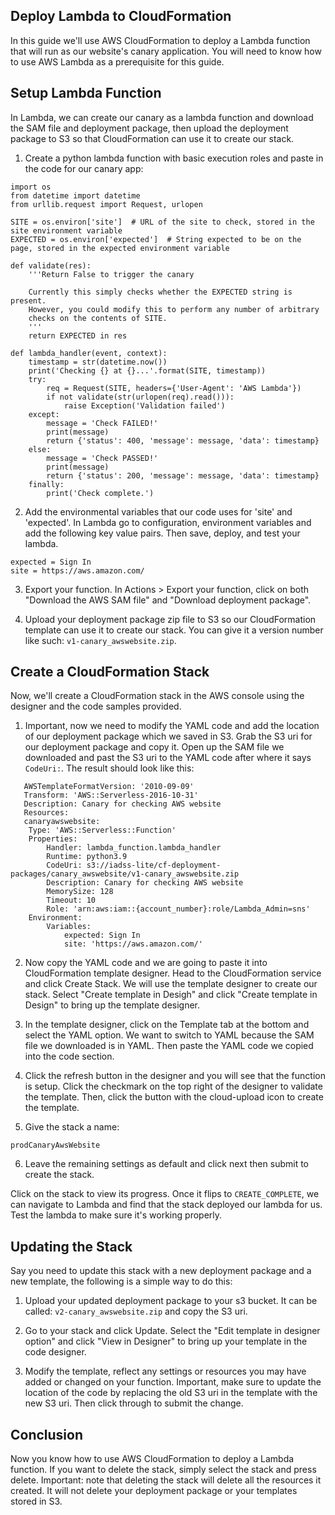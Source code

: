## Deploy Lambda to CloudFormation

In this guide we'll use AWS CloudFormation to deploy a Lambda function that will run as our website's canary application. You will need to know how to use AWS Lambda as a prerequisite for this guide.

## Setup Lambda Function

In Lambda, we can create our canary as a lambda function and download the SAM file and deployment package, then upload the deployment package to S3 so that CloudFormation can use it to create our stack.

1. Create a python lambda function with basic execution roles and paste in the code for our canary app:

```
import os
from datetime import datetime
from urllib.request import Request, urlopen

SITE = os.environ['site']  # URL of the site to check, stored in the site environment variable
EXPECTED = os.environ['expected']  # String expected to be on the page, stored in the expected environment variable

def validate(res):
    '''Return False to trigger the canary

    Currently this simply checks whether the EXPECTED string is present.
    However, you could modify this to perform any number of arbitrary
    checks on the contents of SITE.
    '''
    return EXPECTED in res

def lambda_handler(event, context):
    timestamp = str(datetime.now())
    print('Checking {} at {}...'.format(SITE, timestamp))
    try:
        req = Request(SITE, headers={'User-Agent': 'AWS Lambda'})
        if not validate(str(urlopen(req).read())):
            raise Exception('Validation failed')
    except:
        message = 'Check FAILED!'
        print(message)
        return {'status': 400, 'message': message, 'data': timestamp}
    else:
        message = 'Check PASSED!'
        print(message)
        return {'status': 200, 'message': message, 'data': timestamp}
    finally:
        print('Check complete.')
```

2. Add the environmental variables that our code uses for 'site' and 'expected'. In Lambda go to configuration, environment variables and add the following key value pairs. Then save, deploy, and test your lambda.

```
expected = Sign In
site = https://aws.amazon.com/
```

3. Export your function. In Actions > Export your function, click on both "Download the AWS SAM file" and "Download deployment package".

4. Upload your deployment package zip file to S3 so our CloudFormation template can use it to create our stack. You can give it a version number like such: ```v1-canary_awswebsite.zip```. 

## Create a CloudFormation Stack

Now, we'll create a CloudFormation stack in the AWS console using the designer and the code samples provided.

1. Important, now we need to modify the YAML code and add the location of our deployment package which we saved in S3. Grab the S3 uri for our deployment package and copy it. Open up the SAM file we downloaded and past the S3 uri to the YAML code after where it says ```CodeUri:```. The result should look like this:

```
   AWSTemplateFormatVersion: '2010-09-09'
   Transform: 'AWS::Serverless-2016-10-31'
   Description: Canary for checking AWS website
   Resources:
   canaryawswebsite:
    Type: 'AWS::Serverless::Function'
    Properties:
        Handler: lambda_function.lambda_handler
        Runtime: python3.9
        CodeUri: s3://iadss-lite/cf-deployment-packages/canary_awswebsite/v1-canary_awswebsite.zip
        Description: Canary for checking AWS website
        MemorySize: 128
        Timeout: 10
        Role: 'arn:aws:iam::{account_number}:role/Lambda_Admin=sns'
    Environment:
        Variables:
            expected: Sign In
            site: 'https://aws.amazon.com/'
```

2. Now copy the YAML code and we are going to paste it into CloudFormation template designer. Head to the CloudFormation service and click Create Stack. We will use the template designer to create our stack. Select "Create template in Desigh" and click "Create template in Design" to bring up the template designer.

3. In the template designer, click on the Template tab at the bottom and select the YAML option. We want to switch to YAML because the SAM file we downloaded is in YAML. Then paste the YAML code we copied into the code section.

4. Click the refresh button in the designer and you will see that the function is setup. Click the checkmark on the top right of the designer to validate the template. Then, click the button with the cloud-upload icon to create the template.

5. Give the stack a name:

```
prodCanaryAwsWebsite
```

6. Leave the remaining settings as default and click next then submit to create the stack.

Click on the stack to view its progress. Once it flips to ```CREATE_COMPLETE```, we can navigate to Lambda and find that the stack deployed our lambda for us. Test the lambda to make sure it's working properly.

## Updating the Stack

Say you need to update this stack with a new deployment package and a new template, the following is a simple way to do this:

1. Upload your updated deployment package to your s3 bucket. It can be called: ```v2-canary_awswebsite.zip``` and copy the S3 uri.

2. Go to your stack and click Update. Select the "Edit template in designer option" and click "View in Designer" to bring up your template in the code designer.

3. Modify the template, reflect any settings or resources you may have added or changed on your function. Important, make sure to update the location of the code by replacing the old S3 uri in the template with the new S3 uri. Then click through to submit the change.

## Conclusion

Now you know how to use AWS CloudFormation to deploy a Lambda function. If you want to delete the stack, simply select the stack and press delete. Important: note that deleting the stack will delete all the resources it created. It will not delete your deployment package or your templates stored in S3.